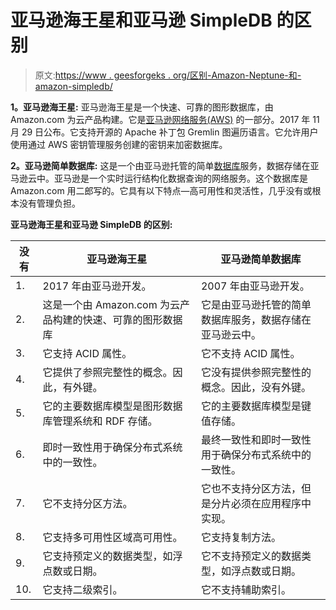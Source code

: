 # 亚马逊海王星和亚马逊 SimpleDB 的区别

> 原文:[https://www . geesforgeks . org/区别-Amazon-Neptune-和-amazon-simpledb/](https://www.geeksforgeeks.org/difference-between-amazon-neptune-and-amazon-simpledb/)

**1。亚马逊海王星:**
亚马逊海王星是一个快速、可靠的图形数据库，由 Amazon.com 为云产品构建。它是[亚马逊网络服务(AWS)](https://www.geeksforgeeks.org/introduction-to-amazon-web-services/) 的一部分。2017 年 11 月 29 日公布。它支持开源的 Apache 补丁包 Gremlin 图遍历语言。它允许用户使用通过 AWS 密钥管理服务创建的密钥来加密数据库。

**2。亚马逊简单数据库:**
这是一个由亚马逊托管的简单[数据库](https://www.geeksforgeeks.org/introduction-of-dbms-database-management-system-set-1/)服务，数据存储在亚马逊云中。亚马逊是一个实时运行结构化数据查询的网络服务。这个数据库是 Amazon.com 用二郎写的。它具有以下特点—高可用性和灵活性，几乎没有或根本没有管理负担。

**亚马逊海王星和亚马逊 SimpleDB 的区别:**

<center>

| 没有 | 亚马逊海王星 | 亚马逊简单数据库 |
| --- | --- | --- |
| 1. | 2017 年由亚马逊开发。 | 2007 年由亚马逊开发。 |
| 2. | 这是一个由 Amazon.com 为云产品构建的快速、可靠的图形数据库 | 它是由亚马逊托管的简单数据库服务，数据存储在亚马逊云中。 |
| 3. | 它支持 ACID 属性。 | 它不支持 ACID 属性。 |
| 4. | 它提供了参照完整性的概念。因此，有外键。 | 它没有提供参照完整性的概念。因此，没有外键。 |
| 5. | 它的主要数据库模型是图形数据库管理系统和 RDF 存储。 | 它的主要数据库模型是键值存储。 |
| 6. | 即时一致性用于确保分布式系统中的一致性。 | 最终一致性和即时一致性用于确保分布式系统中的一致性。 |
| 7. | 它不支持分区方法。 | 它也不支持分区方法，但是分片必须在应用程序中实现。 |
| 8. | 它支持多可用性区域高可用性。 | 它支持复制方法。 |
| 9. | 它支持预定义的数据类型，如浮点数或日期。 | 它不支持预定义的数据类型，如浮点数或日期。 |
| 10. | 它支持二级索引。 | 它不支持辅助索引。 |

</center>